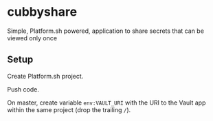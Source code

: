 # cubbyshare

Simple, Platform.sh powered, application to share secrets that can be viewed only once

## Setup

Create Platform.sh project.

Push code.

On master, create variable `env:VAULT_URI` with the URI to the Vault app within the same project (drop the trailing `/`).
